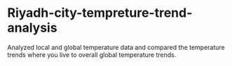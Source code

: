 # Riyadh-city-tempreture-trend-analysis
Analyzed local and global temperature data and compared the temperature trends where you live to overall global temperature trends.
